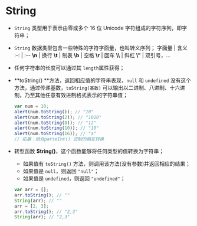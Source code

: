 # String

* `String` 类型用于表示由零或多个 16 位 Unicode 字符组成的字符序列，即字符串；

* `String` 数据类型包含一些特殊的字符字面量，也叫转义序列；
  字面量 | 含义
  :-: | :--
  **\n** | 换行
  **\t** | 制表
  **\b** | 空格
  **\r** | 回车
  **\\\\** | 斜杠
  **\\"** | 双引号，...

* 任何字符串的长度可以通过其 `length`属性获得；

* **toString() **方法，返回相应值的字符串表现，`null` 和 `undefined` 没有这个方法，通过传递基数，`toString(基数)` 可以输出以二进制、八进制、十六进制，乃至其他任意有效进制格式表示的字符串值；
  ```js
  var num = 10;
  alert(num.toString()); // "10"
  alert(num.toString(2)); // "1010"
  alert(num.toString(8)); // "12"
  alert(num.toString(10)); // "10"
  alert(num.toString(16)); // "a"
  // 拓展：结合parseInt() 进制的相互转换
  ```
* 转型函数 **String()**，这个函数能够将任何类型的值转换为字符串；
  * 如果值有 `toString()` 方法，则调用该方法(没有参数)并返回相应的结果；
  * 如果值是 `null`，则返回 `"null"`；
  * 如果值是 `undefined`，则返回 `"undefined"`；

  ```js
  var arr = [];
  arr.toString(); // ""
  String(arr); // ""
  arr = [2, 3];
  arr.toString(); // "2,3"
  String(arr); // "2,3"
  ```

